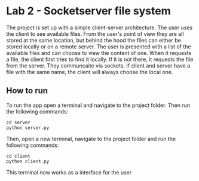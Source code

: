 # Lab 2 - Socketserver file system

The project is set up with a simple client-server architecture. The user uses the client to see available files. From the user's point of view they are all stored at the same location, but behind the hood the files can either be stored locally or on a remote server. The user is presented with a list of the available files and can choose to view the content of one. When it requests a file, the client first tries to find it locally. If it is not there, it requests the file from the server. They communcaite via sockets. If client and server have a file with the same name, the client will always choose the local one.

## How to run

To run the app open a terminal and navigate to the project folder. Then run the following commands:

```
cd server
python server.py
```

Then, open a new terminal, navigate to the project folder and run the following commands:

```
cd client
python client.py
```

This terminal now works as a interface for the user
